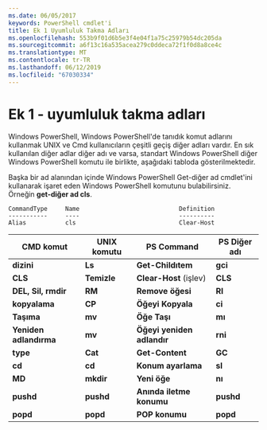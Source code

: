```yaml
---
ms.date: 06/05/2017
keywords: PowerShell cmdlet'i
title: Ek 1 Uyumluluk Takma Adları
ms.openlocfilehash: 553b9f01d6b5e3f4e04f1a75c25979b54dc205da
ms.sourcegitcommit: a6f13c16a535acea279c0ddeca72f1f0d8a8ce4c
ms.translationtype: MT
ms.contentlocale: tr-TR
ms.lasthandoff: 06/12/2019
ms.locfileid: "67030334"
---
```

# <a name="appendix-1---compatibility-aliases"></a>Ek 1 - uyumluluk takma adları

Windows PowerShell, Windows PowerShell'de tanıdık komut adlarını kullanmak UNIX ve Cmd kullanıcıların çeşitli geçiş diğer adları vardır. En sık kullanılan diğer adlar diğer adı ve varsa, standart Windows PowerShell diğer Windows PowerShell komutu ile birlikte, aşağıdaki tabloda gösterilmektedir.

Başka bir ad alanından içinde Windows PowerShell Get-diğer ad cmdlet'ini kullanarak işaret eden Windows PowerShell komutunu bulabilirsiniz. Örneğin **get-diğer ad cls**.

```
CommandType     Name                            Definition
-----------     ----                            ----------
Alias           cls                             Clear-Host
```

|CMD komut|UNIX komutu|PS Command|PS Diğer adı|
|---------------|----------------|--------------|------------|
|**dizini**|**Ls**|**Get-Childıtem**|**gci**|
|**CLS**|**Temizle**|**Clear-Host** (işlev)|**CLS**|
|**DEL, Sil, rmdir**|**RM**|**Remove öğesi**|**RI**|
|**kopyalama**|**CP**|**Öğeyi Kopyala**|**ci**|
|**Taşıma**|**mv**|**Öğe Taşı**|**mı**|
|**Yeniden adlandırma**|**mv**|**Öğeyi yeniden adlandır**|**rni**|
|**type**|**Cat**|**Get-Content**|**GC**|
|**cd**|**cd**|**Konum ayarlama**|**sl**|
|**MD**|**mkdir**|**Yeni öğe**|**nı**|
|**pushd**|**pushd**|**Anında iletme konumu**|**pushd**|
|**popd**|**popd**|**POP konumu**|**popd**|
